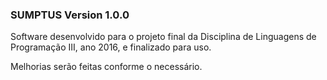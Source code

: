 ### SUMPTUS Version 1.0.0
Software desenvolvido para o projeto final da Disciplina de Linguagens de Programação III, ano 2016, e finalizado para uso.

Melhorias serão feitas conforme o necessário.